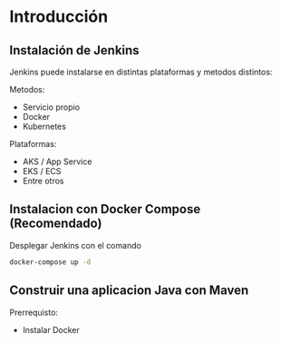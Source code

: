 # Introducción

## Instalación de Jenkins

Jenkins puede instalarse en distintas plataformas y metodos distintos:

Metodos:
- Servicio propio
- Docker
- Kubernetes

Plataformas:
- AKS / App Service
- EKS / ECS
- Entre otros

## Instalacion con Docker Compose (Recomendado)

Desplegar Jenkins con el comando

```bash
docker-compose up -d
```

## Construir una aplicacion Java con Maven

Prerrequisto:

- Instalar Docker